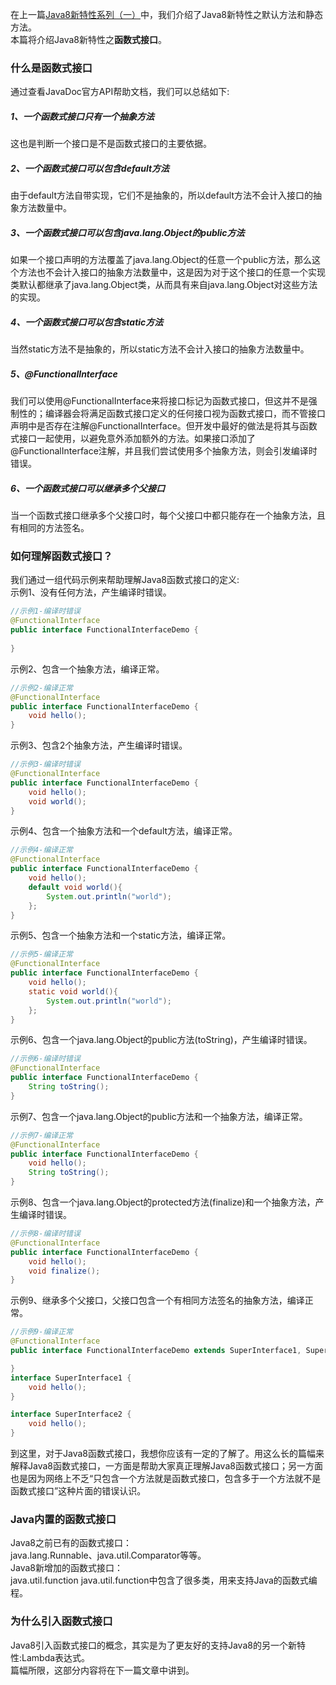 在上一篇[Java8新特性系列（一）](https://github.com/tsfeng/JavaRobot/blob/master/blog/CoreJava/Java8Feature/Java8%E6%96%B0%E7%89%B9%E6%80%A7%E7%B3%BB%E5%88%97(%E4%B8%80).md)中，我们介绍了Java8新特性之默认方法和静态方法。  
本篇将介绍Java8新特性之**函数式接口**。
### **什么是函数式接口**  
通过查看JavaDoc官方API帮助文档，我们可以总结如下:  
##### **1、一个函数式接口只有一个抽象方法**    
这也是判断一个接口是不是函数式接口的主要依据。  
##### **2、一个函数式接口可以包含default方法**  
由于default方法自带实现，它们不是抽象的，所以default方法不会计入接口的抽象方法数量中。  
##### **3、一个函数式接口可以包含java.lang.Object的public方法**  
如果一个接口声明的方法覆盖了java.lang.Object的任意一个public方法，那么这个方法也不会计入接口的抽象方法数量中，这是因为对于这个接口的任意一个实现类默认都继承了java.lang.Object类，从而具有来自java.lang.Object对这些方法的实现。  
##### **4、一个函数式接口可以包含static方法**  
当然static方法不是抽象的，所以static方法不会计入接口的抽象方法数量中。  
##### **5、@FunctionalInterface**  
我们可以使用@FunctionalInterface来将接口标记为函数式接口，但这并不是强制性的；编译器会将满足函数式接口定义的任何接口视为函数式接口，而不管接口声明中是否存在注解@FunctionalInterface。但开发中最好的做法是将其与函数式接口一起使用，以避免意外添加额外的方法。如果接口添加了@FunctionalInterface注解，并且我们尝试使用多个抽象方法，则会引发编译时错误。  
##### **6、一个函数式接口可以继承多个父接口**  
当一个函数式接口继承多个父接口时，每个父接口中都只能存在一个抽象方法，且有相同的方法签名。  
### **如何理解函数式接口？**
我们通过一组代码示例来帮助理解Java8函数式接口的定义:  
示例1、没有任何方法，产生编译时错误。
```java
//示例1-编译时错误
@FunctionalInterface
public interface FunctionalInterfaceDemo {
    
}
```
示例2、包含一个抽象方法，编译正常。
```java
//示例2-编译正常
@FunctionalInterface
public interface FunctionalInterfaceDemo {
    void hello();
}
```
示例3、包含2个抽象方法，产生编译时错误。
```java
//示例3-编译时错误
@FunctionalInterface
public interface FunctionalInterfaceDemo {
    void hello();
    void world();
}
```
示例4、包含一个抽象方法和一个default方法，编译正常。
```java
//示例4-编译正常
@FunctionalInterface
public interface FunctionalInterfaceDemo {
    void hello();
    default void world(){
        System.out.println("world"); 
    };
}
```
示例5、包含一个抽象方法和一个static方法，编译正常。
```java
//示例5-编译正常
@FunctionalInterface
public interface FunctionalInterfaceDemo {
    void hello();
    static void world(){
        System.out.println("world"); 
    };
}
```
示例6、包含一个java.lang.Object的public方法(toString)，产生编译时错误。
```java
//示例6-编译时错误
@FunctionalInterface
public interface FunctionalInterfaceDemo {
    String toString();
}
```
示例7、包含一个java.lang.Object的public方法和一个抽象方法，编译正常。
```java
//示例7-编译正常
@FunctionalInterface
public interface FunctionalInterfaceDemo {
    void hello();
    String toString();
}
```
示例8、包含一个java.lang.Object的protected方法(finalize)和一个抽象方法，产生编译时错误。
```java
//示例8-编译时错误
@FunctionalInterface
public interface FunctionalInterfaceDemo {
    void hello();
    void finalize();
}
```
示例9、继承多个父接口，父接口包含一个有相同方法签名的抽象方法，编译正常。
```java
//示例9-编译正常
@FunctionalInterface
public interface FunctionalInterfaceDemo extends SuperInterface1, SuperInterface2{

}
interface SuperInterface1 {
    void hello();
}

interface SuperInterface2 {
    void hello();
}
```
到这里，对于Java8函数式接口，我想你应该有一定的了解了。用这么长的篇幅来解释Java8函数式接口，一方面是帮助大家真正理解Java8函数式接口；另一方面也是因为网络上不乏“只包含一个方法就是函数式接口，包含多于一个方法就不是函数式接口”这种片面的错误认识。
### **Java内置的函数式接口**  
Java8之前已有的函数式接口：  
java.lang.Runnable、java.util.Comparator等等。  
Java8新增加的函数式接口：  
java.util.function
java.util.function中包含了很多类，用来支持Java的函数式编程。
### **为什么引入函数式接口**   
Java8引入函数式接口的概念，其实是为了更友好的支持Java8的另一个新特性:Lambda表达式。  
篇幅所限，这部分内容将在下一篇文章中讲到。
